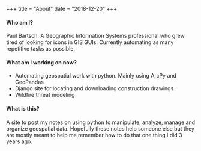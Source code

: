 +++
title = "About"
date = "2018-12-20"
+++

#### Who am I?
Paul Bartsch.  A Geographic Information Systems professional who grew tired of looking for icons in GIS GUIs.  Currently automating as many repetitive tasks as possible.

#### What am I working on now?
- Automating geospatial work with python. Mainly using ArcPy and GeoPandas
- Django site for locating and downloading construction drawings
- Wildfire threat modeling

#### What is this?
A site to post my notes on using python to manipulate, analyze, manage and organize geospatial data.  Hopefully these notes help someone else but they are mostly meant to help me remember how to do that one thing I did 3 years ago.  
